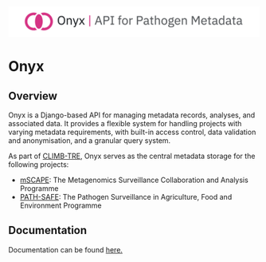 ![Onyx Banner Image](images/onyx.png)

# Onyx

## Overview

Onyx is a Django-based API for managing metadata records, analyses, and associated data. It provides a flexible system for handling projects with varying metadata requirements, with built-in access control, data validation and anonymisation, and a granular query system.

As part of [CLIMB-TRE](https://climb-tre.github.io/), Onyx serves as the central metadata storage for the following projects:

- [mSCAPE](https://mscape.climb.ac.uk/): The Metagenomics Surveillance Collaboration and Analysis Programme
- [PATH-SAFE](https://www.food.gov.uk/our-work/pathogen-surveillance-in-agriculture-food-and-environment-path-safe-programme): The Pathogen Surveillance in Agriculture, Food and Environment Programme

## Documentation

Documentation can be found [here.](docs)
